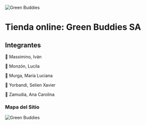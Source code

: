 ![Green Buddies](https://i.ibb.co/9ykvZTJ/green-Buddies-Logo.png)
# Tienda online: Green Buddies SA  
 
## Integrantes  

🌱 Massimino, Iván

🌱 Monzón, Lucila  

🌱 Murga, María Luciana   

🌱 Yorbandi, Selien Xavier

🌱 Zamudia, Ana Carolina


### **Mapa del Sitio**
![Green Buddies](https://i.ibb.co/8B5Btz8/mapa-Del-Sitio.png)

